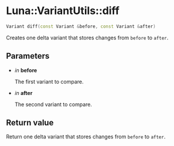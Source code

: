# Luna::VariantUtils::diff

```c++
Variant diff(const Variant &before, const Variant &after)
```

Creates one delta variant that stores changes from `before` to `after`. 



## Parameters
* *in* **before**

    The first variant to compare. 

* *in* **after**

    The second variant to compare. 

## Return value
Return one delta variant that stores changes from `before` to `after`. 

